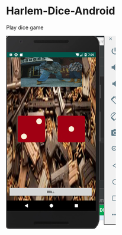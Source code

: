 # Harlem-Dice-Android
Play dice game


![image](https://github.com/assemalturifi/Harlem-Dice-Android/blob/master/Screen%20Shot%202018-12-07%20at%207.39.10%20PM.png)
